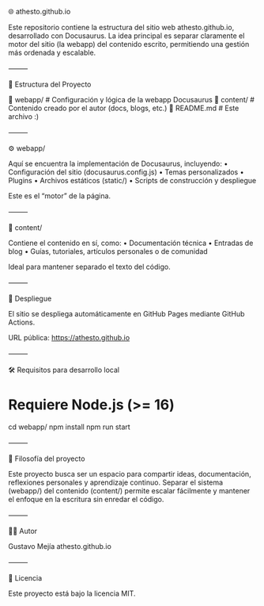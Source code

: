 🌐 athesto.github.io

Este repositorio contiene la estructura del sitio web athesto.github.io, desarrollado con Docusaurus. La idea principal es separar claramente el motor del sitio (la webapp) del contenido escrito, permitiendo una gestión más ordenada y escalable.

⸻

📁 Estructura del Proyecto

🔹 webapp/         # Configuración y lógica de la webapp Docusaurus
🔹 content/        # Contenido creado por el autor (docs, blogs, etc.)
🔹 README.md       # Este archivo :)



⸻

⚙️ webapp/

Aquí se encuentra la implementación de Docusaurus, incluyendo:
	•	Configuración del sitio (docusaurus.config.js)
	•	Temas personalizados
	•	Plugins
	•	Archivos estáticos (static/)
	•	Scripts de construcción y despliegue

Este es el “motor” de la página.

⸻

📝 content/

Contiene el contenido en sí, como:
	•	Documentación técnica
	•	Entradas de blog
	•	Guías, tutoriales, artículos personales o de comunidad

Ideal para mantener separado el texto del código.

⸻

🚀 Despliegue

El sitio se despliega automáticamente en GitHub Pages mediante GitHub Actions.

URL pública: https://athesto.github.io

⸻

🛠️ Requisitos para desarrollo local

# Requiere Node.js (>= 16)
cd webapp/
npm install
npm run start



⸻

🧐 Filosofía del proyecto

Este proyecto busca ser un espacio para compartir ideas, documentación, reflexiones personales y aprendizaje continuo.
Separar el sistema (webapp/) del contenido (content/) permite escalar fácilmente y mantener el enfoque en la escritura sin enredar el código.

⸻

🧑‍💻 Autor

Gustavo Mejía
athesto.github.io

⸻

📄 Licencia

Este proyecto está bajo la licencia MIT.
